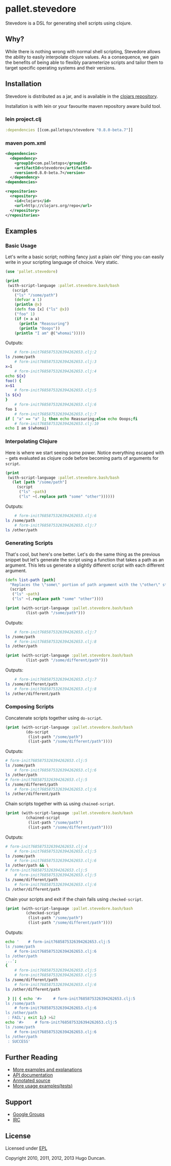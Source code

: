 # pallet.stevedore

Stevedore is a DSL for generating shell scripts using clojure.

## Why?

While there is nothing wrong with normal shell scripting, Stevedore allows the
ability to easily interpolate clojure values. As a consequence, we gain the
benefits of being able to flexibly parameterize scripts and tailor them to
target specific operating systems and their versions.

## Installation

Stevedore is distributed as a jar, and is available in the
[clojars repository](http://clojars.org/com.palletops/stevedore).

Installation is with lein or your favourite maven repository aware build tool.

### lein project.clj

```clj
:dependencies [[com.palletops/stevedore "0.8.0-beta.7"]]
```

### maven pom.xml

```xml
<dependencies>
  <dependency>
    <groupId>com.palletops</groupId>
    <artifactId>stevedore</artifactId>
    <version>0.8.0-beta.7</version>
  </dependency>
<dependencies>

<repositories>
  <repository>
    <id>clojars</id>
    <url>http://clojars.org/repo</url>
  </repository>
</repositories>
```

## Examples

### Basic Usage

Let's write a basic script; nothing fancy just a plain ole' thing you can
easily write in your scripting language of choice. Very static.

```clojure
(use 'pallet.stevedore)

(print
 (with-script-language :pallet.stevedore.bash/bash
   (script
    ("ls" "/some/path")
    (defvar x 1)
    (println @x)
    (defn foo [x] ("ls" @x))
    ("foo" 1)
    (if (= a a)
      (println "Reassuring")
      (println "Ooops"))
    (println "I am" @("whomai")))))
```

Outputs:
```bash
    # form-init7685875326394262653.clj:2
ls /some/path
    # form-init7685875326394262653.clj:3
x=1
    # form-init7685875326394262653.clj:4
echo ${x}
foo() {
x=$1
    # form-init7685875326394262653.clj:5
ls ${x}
}
    # form-init7685875326394262653.clj:6
foo 1
    # form-init7685875326394262653.clj:7
if [ "a" == "a" ]; then echo Reassuring;else echo Ooops;fi
    # form-init7685875326394262653.clj:10
echo I am $(whomai)
```

### Interpolating Clojure

Here is where we start seeing some power. Notice everything escaped with `~`
gets evaluated as clojure code before becoming parts of arguments for `script`.

```clojure
(print
 (with-script-language :pallet.stevedore.bash/bash
   (let [path "/some/path"]
     (script
      ("ls" ~path)
      ("ls" ~(.replace path "some" "other"))))))
```

Outputs:

```bash
    # form-init7685875326394262653.clj:6
ls /some/path
    # form-init7685875326394262653.clj:7
ls /other/path
```

### Generating Scripts

That's cool, but here's one better. Let's do the same thing as the previous
snippet but let's generate the script using a function that takes a path as an
argument. This lets us generate a slightly different script with each different
argument.

```clojure
(defn list-path [path]
  "Replaces the \"some\" portion of path argument with the \"other\" string."
  (script
   ("ls" ~path)
   ("ls" ~(.replace path "some" "other"))))

(print (with-script-language :pallet.stevedore.bash/bash
         (list-path "/some/path")))
```

Outputs:

```bash
    # form-init7685875326394262653.clj:7
ls /some/path
    # form-init7685875326394262653.clj:8
ls /other/path
```

```clojure
(print (with-script-language :pallet.stevedore.bash/bash
         (list-path "/some/different/path")))
```

Outputs:

```bash
    # form-init7685875326394262653.clj:7
ls /some/different/path
    # form-init7685875326394262653.clj:8
ls /other/different/path
```

### Composing Scripts

Concatenate scripts together using `do-script`.

```clojure
(print (with-script-language :pallet.stevedore.bash/bash
		 (do-script
          (list-path "/some/path")
          (list-path "/some/different/path"))))
```

Outputs:

```bash
# form-init7685875326394262653.clj:5
ls /some/path
    # form-init7685875326394262653.clj:6
ls /other/path
# form-init7685875326394262653.clj:5
ls /some/different/path
    # form-init7685875326394262653.clj:6
ls /other/different/path
```

Chain scripts together with `&&` using `chained-script`.

```clojure
(print (with-script-language :pallet.stevedore.bash/bash
		 (chained-script
          (list-path "/some/path")
          (list-path "/some/different/path"))))
```

Outputs:

```bash
# form-init7685875326394262653.clj:4
    # form-init7685875326394262653.clj:5
ls /some/path
    # form-init7685875326394262653.clj:6
ls /other/path && \
# form-init7685875326394262653.clj:5
    # form-init7685875326394262653.clj:5
ls /some/different/path
    # form-init7685875326394262653.clj:6
ls /other/different/path
```

Chain your scripts and exit if the chain fails using `checked-script`.

```clojure
(print (with-script-language :pallet.stevedore.bash/bash
		 (checked-script
          (list-path "/some/path")
          (list-path "/some/different/path"))))
```

Outputs:

```bash
echo '    # form-init7685875326394262653.clj:5
ls /some/path
    # form-init7685875326394262653.clj:6
ls /other/path
...';
{
    # form-init7685875326394262653.clj:5
    # form-init7685875326394262653.clj:5
ls /some/different/path
    # form-init7685875326394262653.clj:6
ls /other/different/path

 } || { echo '#>     # form-init7685875326394262653.clj:5
ls /some/path
    # form-init7685875326394262653.clj:6
ls /other/path
 : FAIL'; exit 1;} >&2 
echo '#>     # form-init7685875326394262653.clj:5
ls /some/path
    # form-init7685875326394262653.clj:6
ls /other/path
 : SUCCESS'
```

## Further Reading

- [More examples and explanations](http://palletops.com/pallet/doc/reference/0.8/script/)
- [API documentation](http://pallet.github.com/stevedore/autodoc/index.html)
- [Annotated source](http://pallet.github.com/stevedore/marginalia/uberdoc.html)
- [More usage examples(tests)](https://github.com/pallet/stevedore/tree/develop/test/pallet/stevedore)

## Support

- [Google Groups](http://groups.google.com/group/pallet-clj)
- [IRC](http://webchat.freenode.net/?channels=pallet)

## License

Licensed under [EPL](http://www.eclipse.org/legal/epl-v10.html)

Copyright 2010, 2011, 2012, 2013 Hugo Duncan.
